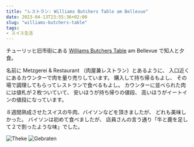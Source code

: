 ```yaml
---
title: "レストラン: Williams Butchers Table am Bellevue"
date: 2023-04-13T23:55:36+02:00
slug: "williams-butchers-table"
tags:
- スイス生活
---
```

チューリッヒ旧市街にある [Williams Butchers Table](https://www.williamsbutcherstable.ch/) am Bellevue で知人と夕食。

名前に Metzgerei & Restaurant （肉屋兼レストラン）とあるように、
入口近くにあるカウンターで肉を量り売りしています。
購入して持ち帰るもよし、
その場で調理してもらってレストランで食べるもよし。
カウンターに並べられた肉には値札が２枚ついていて、
安いほうが持ち帰りの値段、
高いほうがイートインの値段になっています。

８週間熟成させたスイスの牛肉、バイソンなどを頂きましたが、
どれも美味しかった。
バイソンは初めて食べましたが、
店員さんの言う通り「牛と鹿を足して２で割ったような味」でした。

![Theke](/assets/2023/04/13/Theke.jpg)
![Gebraten](/assets/2023/04/13/Gebraten.jpg)
